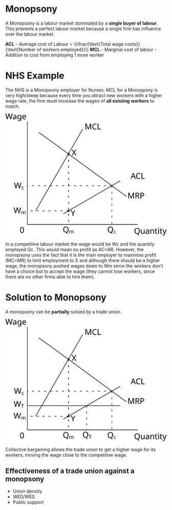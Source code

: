 # Monopsony #
A Monopsony is a labour market dominated by a **single buyer of labour**.
This prevents a perfect labour market because a single firm has influence over the labour market.

**ACL** - Average cost of Labour = \\(\frac{\text{Total wage costs}}{\text{Number of workers employed}}\\)
**MCL** - Marginal cost of labour - Addition to cost from employing 1 more worker

# NHS Example #
The NHS is a Monopsony employer for Nurses.
MCL for a Monospony is very high/steep because every time you attract new workers with a higher wage rate, the firm must increase the wages of **all existing workers** to match.

![Monopsony diagram](diagrams/monopsony.svg#mono-black)

In a competitive labour market the wage would be Wc and the quantity employed Qc.
This would mean no profit as AC=AR.
However, the monopsony uses the fact that it is the main employer to maximise profit (MC=MR) to limit employment to X and although there should be a higher wage, the monopsony pushed wages down to Wm since the workers don't have a choice but to accept the wage (they cannot lose workers, since there are no other firms able to hire them).

# Solution to Monopsony #
A monopsony can be **partially** solved by a trade union.

![Monopsony solution diagram](diagrams/monopsony_trade_union.svg#mono-black)

Collective bargaining allows the trade union to get a higher wage for its workers, moving the wage close to the competitive wage.

## Effectiveness of a trade union against a monopsony ##
- Union density
- WED/WES
- Public support
